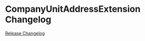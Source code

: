# CompanyUnitAddressExtension Changelog

[Release Changelog](https://github.com/spryker/company-unit-address-extension/releases)

